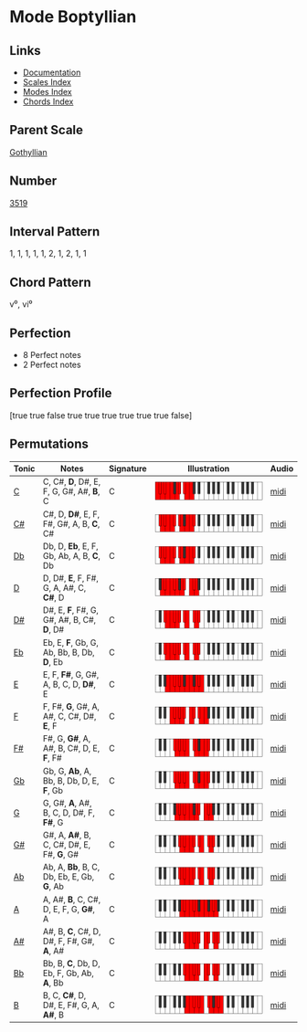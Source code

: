 # Mode Boptyllian

## Links

- [Documentation](index.md)
- [Scales Index](Scales.md)
- [Modes Index](Modes.md)
- [Chords Index](Chords.md)

## Parent Scale

[Gothyllian](ScaleGothyllian.md)

## Number

[3519](https://ianring.com/musictheory/scales/3519)

## Interval Pattern

1, 1, 1, 1, 1, 2, 1, 2, 1, 1

## Chord Pattern

v⁰, vi⁰

## Perfection

- 8 Perfect notes
- 2 Perfect notes

## Perfection Profile

[true true false true true true true true true false]

## Permutations

| Tonic | Notes | Signature | Illustration | Audio |
|-------|-------|-----------|--------------|-------|
| [C](ModeCNaturalBoptyllian.md) | C, C#, **D**, D#, E, F, G, G#, A#, **B**, C | C | ![CNaturalBoptyllian](ModeCNaturalBoptyllian.png) | [midi](https://github.com/edipermadi/music/blob/main/docs/ModeCNaturalBoptyllian.mid?raw=true) |
| [C#](ModeCSharpBoptyllian.md) | C#, D, **D#**, E, F, F#, G#, A, B, **C**, C# | C | ![CSharpBoptyllian](ModeCSharpBoptyllian.png) | [midi](https://github.com/edipermadi/music/blob/main/docs/ModeCSharpBoptyllian.mid?raw=true) |
| [Db](ModeDFlatBoptyllian.md) | Db, D, **Eb**, E, F, Gb, Ab, A, B, **C**, Db | C | ![DFlatBoptyllian](ModeDFlatBoptyllian.png) | [midi](https://github.com/edipermadi/music/blob/main/docs/ModeDFlatBoptyllian.mid?raw=true) |
| [D](ModeDNaturalBoptyllian.md) | D, D#, **E**, F, F#, G, A, A#, C, **C#**, D | C | ![DNaturalBoptyllian](ModeDNaturalBoptyllian.png) | [midi](https://github.com/edipermadi/music/blob/main/docs/ModeDNaturalBoptyllian.mid?raw=true) |
| [D#](ModeDSharpBoptyllian.md) | D#, E, **F**, F#, G, G#, A#, B, C#, **D**, D# | C | ![DSharpBoptyllian](ModeDSharpBoptyllian.png) | [midi](https://github.com/edipermadi/music/blob/main/docs/ModeDSharpBoptyllian.mid?raw=true) |
| [Eb](ModeEFlatBoptyllian.md) | Eb, E, **F**, Gb, G, Ab, Bb, B, Db, **D**, Eb | C | ![EFlatBoptyllian](ModeEFlatBoptyllian.png) | [midi](https://github.com/edipermadi/music/blob/main/docs/ModeEFlatBoptyllian.mid?raw=true) |
| [E](ModeENaturalBoptyllian.md) | E, F, **F#**, G, G#, A, B, C, D, **D#**, E | C | ![ENaturalBoptyllian](ModeENaturalBoptyllian.png) | [midi](https://github.com/edipermadi/music/blob/main/docs/ModeENaturalBoptyllian.mid?raw=true) |
| [F](ModeFNaturalBoptyllian.md) | F, F#, **G**, G#, A, A#, C, C#, D#, **E**, F | C | ![FNaturalBoptyllian](ModeFNaturalBoptyllian.png) | [midi](https://github.com/edipermadi/music/blob/main/docs/ModeFNaturalBoptyllian.mid?raw=true) |
| [F#](ModeFSharpBoptyllian.md) | F#, G, **G#**, A, A#, B, C#, D, E, **F**, F# | C | ![FSharpBoptyllian](ModeFSharpBoptyllian.png) | [midi](https://github.com/edipermadi/music/blob/main/docs/ModeFSharpBoptyllian.mid?raw=true) |
| [Gb](ModeGFlatBoptyllian.md) | Gb, G, **Ab**, A, Bb, B, Db, D, E, **F**, Gb | C | ![GFlatBoptyllian](ModeGFlatBoptyllian.png) | [midi](https://github.com/edipermadi/music/blob/main/docs/ModeGFlatBoptyllian.mid?raw=true) |
| [G](ModeGNaturalBoptyllian.md) | G, G#, **A**, A#, B, C, D, D#, F, **F#**, G | C | ![GNaturalBoptyllian](ModeGNaturalBoptyllian.png) | [midi](https://github.com/edipermadi/music/blob/main/docs/ModeGNaturalBoptyllian.mid?raw=true) |
| [G#](ModeGSharpBoptyllian.md) | G#, A, **A#**, B, C, C#, D#, E, F#, **G**, G# | C | ![GSharpBoptyllian](ModeGSharpBoptyllian.png) | [midi](https://github.com/edipermadi/music/blob/main/docs/ModeGSharpBoptyllian.mid?raw=true) |
| [Ab](ModeAFlatBoptyllian.md) | Ab, A, **Bb**, B, C, Db, Eb, E, Gb, **G**, Ab | C | ![AFlatBoptyllian](ModeAFlatBoptyllian.png) | [midi](https://github.com/edipermadi/music/blob/main/docs/ModeAFlatBoptyllian.mid?raw=true) |
| [A](ModeANaturalBoptyllian.md) | A, A#, **B**, C, C#, D, E, F, G, **G#**, A | C | ![ANaturalBoptyllian](ModeANaturalBoptyllian.png) | [midi](https://github.com/edipermadi/music/blob/main/docs/ModeANaturalBoptyllian.mid?raw=true) |
| [A#](ModeASharpBoptyllian.md) | A#, B, **C**, C#, D, D#, F, F#, G#, **A**, A# | C | ![ASharpBoptyllian](ModeASharpBoptyllian.png) | [midi](https://github.com/edipermadi/music/blob/main/docs/ModeASharpBoptyllian.mid?raw=true) |
| [Bb](ModeBFlatBoptyllian.md) | Bb, B, **C**, Db, D, Eb, F, Gb, Ab, **A**, Bb | C | ![BFlatBoptyllian](ModeBFlatBoptyllian.png) | [midi](https://github.com/edipermadi/music/blob/main/docs/ModeBFlatBoptyllian.mid?raw=true) |
| [B](ModeBNaturalBoptyllian.md) | B, C, **C#**, D, D#, E, F#, G, A, **A#**, B | C | ![BNaturalBoptyllian](ModeBNaturalBoptyllian.png) | [midi](https://github.com/edipermadi/music/blob/main/docs/ModeBNaturalBoptyllian.mid?raw=true) |
